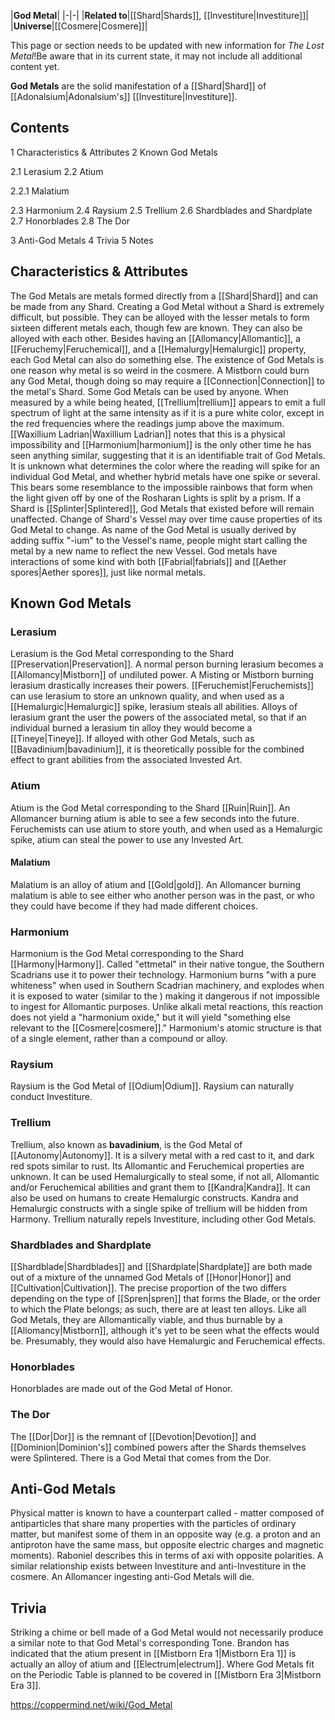 |**God Metal**|
|-|-|
|**Related to**|[[Shard\|Shards]], [[Investiture\|Investiture]]|
|**Universe**|[[Cosmere\|Cosmere]]|

This page or section needs to be updated with new information for *The Lost Metal*!Be aware that in its current state, it may not include all additional content yet.

**God Metals** are the solid manifestation of a [[Shard\|Shard]] of [[Adonalsium\|Adonalsium's]] [[Investiture\|Investiture]].

## Contents

1 Characteristics & Attributes
2 Known God Metals

2.1 Lerasium
2.2 Atium

2.2.1 Malatium


2.3 Harmonium
2.4 Raysium
2.5 Trellium
2.6 Shardblades and Shardplate
2.7 Honorblades
2.8 The Dor


3 Anti-God Metals
4 Trivia
5 Notes


## Characteristics & Attributes
The God Metals are metals formed directly from a [[Shard\|Shard]] and can be made from any Shard. Creating a God Metal without a Shard is extremely difficult, but possible. They can be alloyed with the lesser metals to form sixteen different metals each, though few are known. They can also be alloyed with each other. Besides having an [[Allomancy\|Allomantic]], a [[Feruchemy\|Feruchemical]], and a [[Hemalurgy\|Hemalurgic]] property, each God Metal can also do something else. The existence of God Metals is one reason why metal is so weird in the cosmere.
A Mistborn could burn any God Metal, though doing so may require a [[Connection\|Connection]] to the metal's Shard. Some God Metals can be used by anyone.
When measured by a  while being heated, [[Trellium\|trellium]] appears to emit a full spectrum of light at the same intensity as if it is a pure white color, except in the red frequencies where the readings jump above the maximum. [[Waxillium Ladrian\|Waxillium Ladrian]] notes that this is a physical impossibility and [[Harmonium\|harmonium]] is the only other time he has seen anything similar, suggesting that it is an identifiable trait of God Metals. It is unknown what determines the color where the reading will spike for an individual God Metal, and whether hybrid metals have one spike or several. This bears some resemblance to the impossible rainbows that form when the light given off by one of the Rosharan Lights is split by a prism.
If a Shard is [[Splinter\|Splintered]], God Metals that existed before will remain unaffected. Change of Shard's Vessel may over time cause properties of its God Metal to change. As name of the God Metal is usually derived by adding suffix "-ium" to the Vessel's name, people might start calling the metal by a new name to reflect the new Vessel.
God metals have interactions of some kind with both [[Fabrial\|fabrials]] and [[Aether spores\|Aether spores]], just like normal metals.

## Known God Metals
### Lerasium

Lerasium is the God Metal corresponding to the Shard [[Preservation\|Preservation]]. A normal person burning lerasium becomes a [[Allomancy\|Mistborn]] of undiluted power. A Misting or Mistborn burning lerasium drastically increases their powers. [[Feruchemist\|Feruchemists]] can use lerasium to store an unknown quality, and when used as a [[Hemalurgic\|Hemalurgic]] spike, lerasium steals all abilities.
Alloys of lerasium grant the user the powers of the associated metal, so that if an individual burned a lerasium tin alloy they would become a [[Tineye\|Tineye]]. If alloyed with other God Metals, such as [[Bavadinium\|bavadinium]], it is theoretically possible for the combined effect to grant abilities from the associated Invested Art.

### Atium

Atium is the God Metal corresponding to the Shard [[Ruin\|Ruin]]. An Allomancer burning atium is able to see a few seconds into the future. Feruchemists can use atium to store youth, and when used as a Hemalurgic spike, atium can steal the power to use any Invested Art.


#### Malatium

Malatium is an alloy of atium and [[Gold\|gold]]. An Allomancer burning malatium is able to see either who another person was in the past, or who they could have become if they had made different choices.

### Harmonium

Harmonium is the God Metal corresponding to the Shard [[Harmony\|Harmony]]. Called "ettmetal" in their native tongue, the Southern Scadrians use it to power their technology. Harmonium burns "with a pure whiteness" when used in Southern Scadrian machinery, and explodes when it is exposed to water (similar to the ) making it dangerous if not impossible to ingest for Allomantic purposes. Unlike alkali metal reactions, this reaction does not yield a "harmonium oxide," but it will yield "something else relevant to the [[Cosmere\|cosmere]]." Harmonium's atomic structure is that of a single element, rather than a compound or alloy.

### Raysium

Raysium is the God Metal of [[Odium\|Odium]]. Raysium can naturally conduct Investiture.

### Trellium

Trellium, also known as **bavadinium**, is the God Metal of [[Autonomy\|Autonomy]]. It is a silvery metal with a red cast to it, and dark red spots similar to rust. Its Allomantic and Feruchemical properties are unknown. It can be used Hemalurgically to steal some, if not all, Allomantic and/or Feruchemical abilities and grant them to [[Kandra\|Kandra]]. It can also be used on humans to create Hemalurgic constructs. Kandra and Hemalurgic constructs with a single spike of trellium will be hidden from Harmony. Trellium naturally repels Investiture, including other God Metals.

### Shardblades and Shardplate
[[Shardblade\|Shardblades]] and [[Shardplate\|Shardplate]] are both made out of a mixture of the unnamed God Metals of [[Honor\|Honor]] and [[Cultivation\|Cultivation]]. The precise proportion of the two differs depending on the type of [[Spren\|spren]] that forms the Blade, or the order to which the Plate belongs; as such, there are at least ten alloys. Like all God Metals, they are Allomantically viable, and thus burnable by a [[Allomancy\|Mistborn]], although it's yet to be seen what the effects would be. Presumably, they would also have Hemalurgic and Feruchemical effects.

### Honorblades

Honorblades are made out of the God Metal of Honor.

### The Dor
The [[Dor\|Dor]] is the remnant of [[Devotion\|Devotion]] and [[Dominion\|Dominion's]] combined powers after the Shards themselves were Splintered. There is a God Metal that comes from the Dor.

## Anti-God Metals
Physical matter is known to have a counterpart called  - matter composed of antiparticles that share many properties with the particles of ordinary matter, but manifest some of them in an opposite way (e.g. a proton and an antiproton have the same mass, but opposite electric charges and magnetic moments). Raboniel describes this in terms of axi with opposite polarities. A similar relationship exists between Investiture and anti-Investiture in the cosmere.
An Allomancer ingesting anti-God Metals will die.

## Trivia
Striking a chime or bell made of a God Metal would not necessarily produce a similar note to that God Metal's corresponding Tone.
Brandon has indicated that the atium present in [[Mistborn Era 1\|Mistborn Era 1]] is actually an alloy of atium and [[Electrum\|electrum]].
Where God Metals fit on the Periodic Table is planned to be covered in [[Mistborn Era 3\|Mistborn Era 3]].


https://coppermind.net/wiki/God_Metal